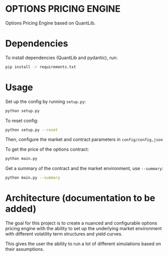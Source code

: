 # OPTIONS PRICING ENGINE 
Options Pricing Engine based on QuantLib.
# Dependencies
To install dependencies (QuantLib and pydantic), run:
```bash
pip install -r requirements.txt
```
# Usage

Set up the config by running `setup.py`:

```bash
python setup.py
```

To reset config:
```bash
python setup.py --reset
```
Then, configure the market and contract parameters in `config/config,json`

To get the price of the options contract:
```bash
python main.py
```

Get a summary of the contract and the market environment, use `--summary`:
```bash
python main.py --summary
```
# Architecture (documentation to be added)
The goal for this project is to create a nuanced and configurable options pricing engine with the ability to set up the underlying market environment with different volatility term structures and yield curves.

This gives the user the ability to run a lot of different simulations based on their assumptions.

